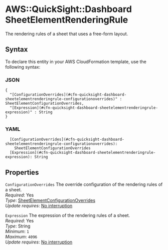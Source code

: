 # AWS::QuickSight::Dashboard SheetElementRenderingRule<a name="aws-properties-quicksight-dashboard-sheetelementrenderingrule"></a>

The rendering rules of a sheet that uses a free\-form layout\.

## Syntax<a name="aws-properties-quicksight-dashboard-sheetelementrenderingrule-syntax"></a>

To declare this entity in your AWS CloudFormation template, use the following syntax:

### JSON<a name="aws-properties-quicksight-dashboard-sheetelementrenderingrule-syntax.json"></a>

```
{
  "[ConfigurationOverrides](#cfn-quicksight-dashboard-sheetelementrenderingrule-configurationoverrides)" : SheetElementConfigurationOverrides,
  "[Expression](#cfn-quicksight-dashboard-sheetelementrenderingrule-expression)" : String
}
```

### YAML<a name="aws-properties-quicksight-dashboard-sheetelementrenderingrule-syntax.yaml"></a>

```
  [ConfigurationOverrides](#cfn-quicksight-dashboard-sheetelementrenderingrule-configurationoverrides):
    SheetElementConfigurationOverrides
  [Expression](#cfn-quicksight-dashboard-sheetelementrenderingrule-expression): String
```

## Properties<a name="aws-properties-quicksight-dashboard-sheetelementrenderingrule-properties"></a>

`ConfigurationOverrides` <a name="cfn-quicksight-dashboard-sheetelementrenderingrule-configurationoverrides"></a>
The override configuration of the rendering rules of a sheet\.  
_Required_: Yes  
_Type_: [SheetElementConfigurationOverrides](aws-properties-quicksight-dashboard-sheetelementconfigurationoverrides.md)  
_Update requires_: [No interruption](https://docs.aws.amazon.com/AWSCloudFormation/latest/UserGuide/using-cfn-updating-stacks-update-behaviors.html#update-no-interrupt)

`Expression` <a name="cfn-quicksight-dashboard-sheetelementrenderingrule-expression"></a>
The expression of the rendering rules of a sheet\.  
_Required_: Yes  
_Type_: String  
_Minimum_: `1`  
_Maximum_: `4096`  
_Update requires_: [No interruption](https://docs.aws.amazon.com/AWSCloudFormation/latest/UserGuide/using-cfn-updating-stacks-update-behaviors.html#update-no-interrupt)
